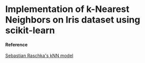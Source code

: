 # Implementation of k-Nearest Neighbors on Iris dataset using scikit-learn

#### Reference
[Sebastian Raschka's kNN model](https://github.com/rasbt/stat479-machine-learning-fs19/tree/master/02_knn)
